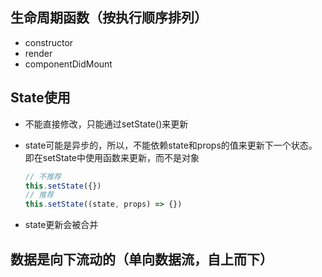 ## 生命周期函数（按执行顺序排列）

- constructor
- render
- componentDidMount

## State使用

- 不能直接修改，只能通过setState()来更新
- state可能是异步的，所以，不能依赖state和props的值来更新下一个状态。即在setState中使用函数来更新，而不是对象

  ```js
  // 不推荐
  this.setState({})
  // 推荐
  this.setState((state, props) => {})
  ```

- state更新会被合并

## 数据是向下流动的（单向数据流，自上而下）



